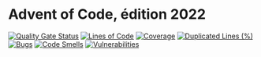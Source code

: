 # Advent of Code, édition 2022

[![Quality Gate Status](https://sonarcloud.io/api/project_badges/measure?project=maxence-lagalle_advent-of-code-2022&metric=alert_status)](https://sonarcloud.io/summary/new_code?id=maxence-lagalle_advent-of-code-2022)
[![Lines of Code](https://sonarcloud.io/api/project_badges/measure?project=maxence-lagalle_advent-of-code-2022&metric=ncloc)](https://sonarcloud.io/summary/new_code?id=maxence-lagalle_advent-of-code-2022)
[![Coverage](https://sonarcloud.io/api/project_badges/measure?project=maxence-lagalle_advent-of-code-2022&metric=coverage)](https://sonarcloud.io/summary/new_code?id=maxence-lagalle_advent-of-code-2022)
[![Duplicated Lines (%)](https://sonarcloud.io/api/project_badges/measure?project=maxence-lagalle_advent-of-code-2022&metric=duplicated_lines_density)](https://sonarcloud.io/summary/new_code?id=maxence-lagalle_advent-of-code-2022)
[![Bugs](https://sonarcloud.io/api/project_badges/measure?project=maxence-lagalle_advent-of-code-2022&metric=bugs)](https://sonarcloud.io/summary/new_code?id=maxence-lagalle_advent-of-code-2022)
[![Code Smells](https://sonarcloud.io/api/project_badges/measure?project=maxence-lagalle_advent-of-code-2022&metric=code_smells)](https://sonarcloud.io/summary/new_code?id=maxence-lagalle_advent-of-code-2022)
[![Vulnerabilities](https://sonarcloud.io/api/project_badges/measure?project=maxence-lagalle_advent-of-code-2022&metric=vulnerabilities)](https://sonarcloud.io/summary/new_code?id=maxence-lagalle_advent-of-code-2022)
